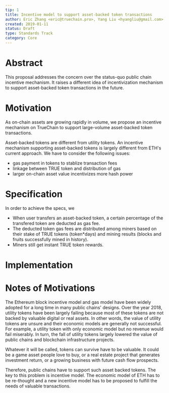 ```yaml
---
tip: 1
title: Incentive model to support asset-backed token transactions
author: Eric Zhang <eric@truechain.pro>, Yang Liu <hyangliu@gmail.com>
created: 2019-01-11
status: Draft
type: Standards Track
category: Core
---
```


# Abstract

This proposal addresses the concern over the status-quo public chain incentive mechanism. It raises a different idea of incentivization mechanism to support asset-backed token transactions in the future.

# Motivation

As on-chain assets are growing rapidly in volume, we propose an incentive mechanism on TrueChain to support large-volume asset-backed token transactions.

Asset-backed tokens are different from utility tokens. An incentive mechanism supporting asset-backed tokens is largely different from ETH's current approach. We have to consider the following issues:
- gas payment in tokens to stablize transaction fees
- linkage between TRUE token and distribution of gas
- larger on-chain asset value incentivizes more hash power

# Specification

In order to achieve the specs, we 
- When user transfers an asset-backed token, a certain percentage of the transfered token are deducted as gas fee.
- The deducted token gas fees are distributed among miners based on their stake of TRUE tokens (token*days) and mining results (blocks and fruits successfully mined in history).
- Miners still get instant TRUE token rewards.

# Implementation

# Notes of Motivations

The Ethereum block incentive model and gas model have been widely adopted for a long time in many public chains' designs. Over the year 2018, utility tokens have been largely failing because most of these tokens are not backed by valuable digital or real assets. In other words, the value of utility tokens are unsure and their economic models are generally not successful. For example, a utility token with only economic model but no revenue would fail miserably. In turn, the fall of utility tokens largely lowered the value of public chains and blockchain infrastructure projects.

Whatever it will be called, tokens can survive have to be valuable. It could be a game asset people love to buy, or a real estate project that generates investment return, or a growing business with future cash flow prospects.

Therefore, public chains have to support such asset backed tokens. The key to this problem is incentive model. The economic model of ETH has to be re-thought and a new incentive model has to be proposed to fulfill the needs of valuable transactions. 